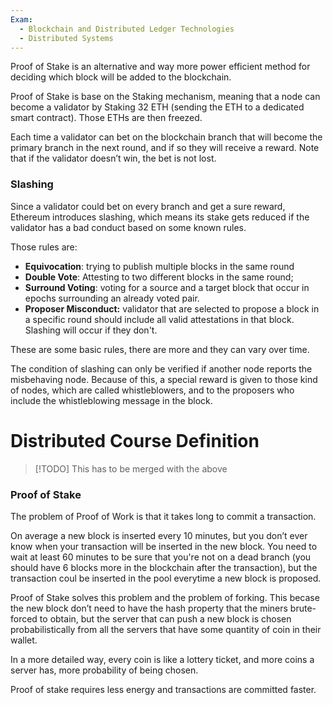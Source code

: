 ```yaml
---
Exam:
  - Blockchain and Distributed Ledger Technologies
  - Distributed Systems
---
```

Proof of Stake is an alternative and way more power efficient method for deciding which block will be added to the blockchain.

Proof of Stake is base on the Staking mechanism, meaning that a node can become a validator by Staking 32 ETH (sending the ETH to a dedicated smart contract). Those ETHs are then freezed.

Each time a validator can bet on the blockchain branch that will become the primary branch in the next round, and if so they will receive a reward. Note that if the validator doesn’t win, the bet is not lost.
### Slashing

Since a validator could bet on every branch and get a sure reward, Ethereum introduces slashing, which means its stake gets reduced if the validator has a bad conduct based on some known rules.

Those rules are:

- **Equivocation**: trying to publish multiple blocks in the same round
- **Double Vote**: Attesting to two different blocks in the same round;
- **Surround Voting**: voting for a source and a target block that occur in epochs surrounding an already voted pair.
- **Proposer Misconduct:** validator that are selected to propose a block in a specific round should include all valid attestations in that block. Slashing will occur if they don't.

These are some basic rules, there are more and they can vary over time.

The condition of slashing can only be verified if another node reports the misbehaving node. Because of this, a special reward is given to those kind of nodes, which are called whistleblowers, and to the proposers who include the whistleblowing message in the block.

# Distributed Course Definition 
>[!TODO]
>This has to be merged with the above
### Proof of Stake

The problem of Proof of Work is that it takes long to commit a transaction.

On average a new block is inserted every 10 minutes, but you don’t ever know when your transaction will be inserted in the new block. You need to wait at least 60 minutes to be sure that you're not on a dead branch (you should have 6 blocks more in the blockchain after the transaction), but the transaction coul be inserted in the pool everytime a new block is proposed.

Proof of Stake solves this problem and the problem of forking. This becase the new block don’t need to have the hash property that the miners brute-forced to obtain, but the server that can push a new block is chosen probabilistically from all the servers that have some quantity of coin in their wallet.

In a more detailed way, every coin is like a lottery ticket, and more coins a server has, more probability of being chosen. 

Proof of stake requires less energy and transactions are committed faster.
